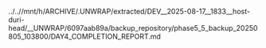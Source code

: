 ../..//mnt/h/ARCHIVE/.UNWRAP/extracted/DEV__2025-08-17__1833__host-duri-head/__UNWRAP/6097aab89a/backup_repository/phase5_5_backup_20250805_103800/DAY4_COMPLETION_REPORT.md